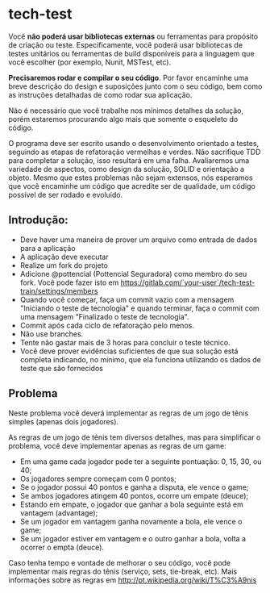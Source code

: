 # tech-test

Você **não poderá usar bibliotecas externas** ou ferramentas para propósito de criação ou teste. Especificamente, você poderá usar bibliotecas de testes unitários ou ferramentas de build disponíveis para a linguagem que você escolher (por exemplo, Nunit, MSTest, etc).

**Precisaremos rodar e compilar o seu código**. Por favor encaminhe uma breve descrição do design e suposições junto com o seu código, bem como as instruções detalhadas de como rodar sua aplicação.

 Não é necessário que você trabalhe nos mínimos detalhes da solução, porém estaremos procurando algo mais que somente o esqueleto do código.

O programa deve ser escrito usando o desenvolvimento orientado a testes, seguindo as etapas de refatoração vermelhas e verdes.
Não sacrifique TDD para completar a solução, isso resultará em uma falha.
Avaliaremos uma variedade de aspectos, como design da solução, SOLID e orientação a objeto. Mesmo que estes problemas não sejam extensos, nós esperamos que você encaminhe um código que acredite ser de qualidade, um código possível de ser rodado e evoluído.

## Introdução:

 - Deve haver uma maneira de prover um arquivo como entrada de dados para a aplicação
 - A aplicação deve executar
 - Realize um fork do projeto
 - Adicione @pottencial (Pottencial Seguradora) como membro do seu fork. Você pode fazer isto em  https://gitlab.com/`your-user`/tech-test-train/settings/members
 - Quando você começar, faça um commit vazio com a mensagem "Iniciando o teste de tecnologia" e quando terminar, faça o commit com uma mensagem "Finalizado o teste de tecnologia".
 - Commit após cada ciclo de refatoração pelo menos.
 - Não use branches.
 - Tente não gastar mais de 3 horas para concluir o teste técnico.
 - Você deve prover evidências suficientes de que sua solução está completa indicando, no mínimo, que ela funciona utilizando os dados de teste que são fornecidos

## Problema
Neste problema você deverá implementar as regras de um jogo de tênis simples (apenas dois jogadores).

As regras de um jogo de tênis tem diversos detalhes, mas para simplificar o problema, você deve implementar apenas as regras de um game:

- Em uma game cada jogador pode ter a seguinte pontuação: 0, 15, 30, ou 40;
- Os jogadores sempre começam com 0 pontos;
- Se o jogador possui 40 pontos e ganha a disputa, ele vence o game;
- Se ambos jogadores atingem 40 pontos, ocorre um empate (deuce);
- Estando em empate, o jogador que ganhar a bola seguinte está em vantagem (advantage);
- Se um jogador em vantagem ganha novamente a bola, ele vence o game;
- Se um jogador estiver em vantagem e o outro ganhar a bola, volta a ocorrer o empta (deuce).

Caso tenha tempo e vontade de melhorar o seu código, você pode implementar mais regras do tênis (serviço, sets, tie-break, etc). Mais informações sobre as regras em http://pt.wikipedia.org/wiki/T%C3%A9nis